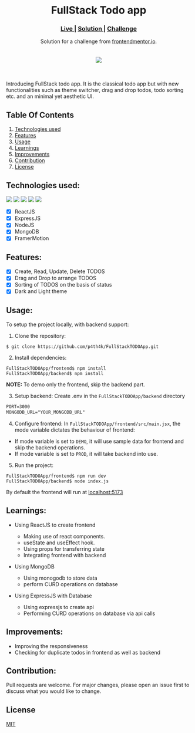 <h1 align="center">FullStack Todo app</h1>
<div align="center">
  <h3>
    <a href="https://p4th4k.github.io/FullStackTODOApp/" color="white">
      Live
    </a>
    <span> | </span>
    <a href="https://github.com/p4th4k/FullStackTODOApp">
      Solution
    </a>
   <span> | </span>
    <a href="https://www.frontendmentor.io/challenges/todo-app-Su1_KokOW">
      Challenge
    </a>
  </h3>
</div>
<div align="center">
   Solution for a challenge from  <a href="https://www.frontendmentor.io/" target="_blank">frontendmentor.io</a>.
</div>
<br/>
<br/>
<div align="center"><img src="https://res.cloudinary.com/dz209s6jk/image/upload/q_auto:good,w_900/Challenges/llcq9eiv3ney5tkxgdtu.jpg"></img></div>
<br/>
<br/>

Introducing FullStack todo app. It is the classical todo app but with new functionalities such as theme switcher, drag and drop todos, todo sorting etc. and an minimal yet aesthetic UI.

## Table Of Contents
1. [Technologies used](#technologies-used)
2. [Features](#features)
3. [Usage](#usage)
4. [Learnings](#learnings)
5. [Improvements](#improvements)
6. [Contribution](#contribution)
7. [License](#license)

## Technologies used: 

<img src="https://img.shields.io/badge/React-20232A?style=for-the-badge&logo=react&logoColor=61DAFB"> <img src="https://img.shields.io/badge/Express.js-404D59?style=for-the-badge"> <img src="https://img.shields.io/badge/Node.js-43853D?style=for-the-badge&logo=node.js&logoColor=white"> <img src="https://img.shields.io/badge/MongoDB-4EA94B?style=for-the-badge&logo=mongodb&logoColor=white"> <img src="https://img.shields.io/badge/Framer-black?style=for-the-badge&logo=framer&logoColor=blue">

- [x] ReactJS
- [x] ExpressJS
- [x] NodeJS
- [x] MongoDB
- [x] FramerMotion

## Features:

- [x] Create, Read, Update, Delete TODOS
- [x] Drag and Drop to arrange TODOS
- [x] Sorting of TODOS on the basis of status
- [x] Dark and Light theme

## Usage: 
To setup the project locally, with backend support:

1. Clone the repository:
```console
$ git clone https://github.com/p4th4k/FullStackTODOApp.git
```

2. Install dependencies:
```console
FullStackTODOApp/frontend$ npm install
FullStackTODOApp/backend$ npm install 
```
<b>NOTE:</b> To demo only the frontend, skip the backend part.

3. Setup backend:
Create .env in the ``` FullStackTODOApp/backend ``` directory
```txt
PORT=3000
MONGODB_URL="YOUR_MONGODB_URL"
```

4. Configure frontend:
In ``` FullStackTODOApp/frontend/src/main.jsx ```, the mode variable dictates the behaviour of frontend:
-  If mode variable is set to ```DEMO```, it will use sample data for frontend and skip the backend operations.
- If mode variable is set to ```PROD```, it will take backend into use.

5. Run the project:
```console
FullStackTODOApp/frontend$ npm run dev
FullStackTODOApp/backend$ node index.js
```

By default the frontend will run at [localhost:5173](localhost:5173)

## Learnings:

- Using ReactJS to create frontend
  - Making use of react components.
  - useState and useEffect hook.
  - Using props for transferring state
  - Integrating frontend with backend

- Using MongoDB
    - Using monogodb to store data
    - perform CURD operations on database

- Using ExpressJS with Database
    - Using expressjs to create api
    - Performing CURD operations on database via api calls

## Improvements:
- Improving the responsiveness
- Checking for duplicate todos in frontend as well as backend

## Contribution:

Pull requests are welcome. For major changes, please open an issue first to discuss what you would like to change.

## License

[MIT](https://choosealicense.com/licenses/mit/)
